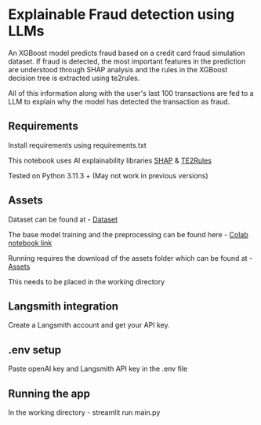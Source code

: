 # Explainable Fraud detection using LLMs
An XGBoost model predicts fraud based on a credit card fraud simulation dataset. If fraud is detected, the most important features in the prediction are understood through SHAP analysis and the rules in the XGBoost decision tree is extracted using te2rules.

All of this information along with the user's last 100 transactions are fed to a LLM to explain why the model has detected the transaction as fraud.

## Requirements

Install requirements using requirements.txt

This notebook uses AI explainability libraries [SHAP](https://shap.readthedocs.io/en/latest/example_notebooks/tabular_examples/tree_based_models/Basic%20SHAP%20Interaction%20Value%20Example%20in%20XGBoost.html) & [TE2Rules](https://github.com/linkedin/TE2Rules)

Tested on Python 3.11.3 + (May not work in previous versions)

## Assets

Dataset can be found at - [Dataset](https://www.kaggle.com/datasets/kartik2112/fraud-detection)

The base model training and the preprocessing can be found here - [Colab notebook link](https://colab.research.google.com/drive/1vuu-INf_eJUDAUXqZK2JuDKx5gDxIuDy?usp=sharing)

Running requires the download of the assets folder which can be found at - [Assets](https://drive.google.com/file/d/1G7EBI3_qHfydQkKV1QSgCgf2GS_n2K02/view?usp=sharing)

This needs to be placed in the working directory

## Langsmith integration

Create a Langsmith account and get your API key.

## .env setup

Paste openAI key and Langsmith API key in the .env file

## Running the app

In the working directory - streamlit run main.py
